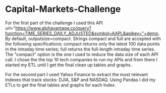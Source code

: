# Capital-Markets-Challenge

For the first part of the challenge I used this API url="https://www.alphavantage.co/query?function=TIME_SERIES_DAILY_ADJUSTED&symbol=AAPL&apikey="+demo. By default, outputsize=compact. Strings compact and full are accepted with the following specifications: compact returns only the latest 100 data points in the intraday time series; full returns the full-length intraday time series. The "compact" option is the one I used to reduce the data size of each API call.
I chose the the top 10 tech companies to run my APIs and from there I started my ETL until I get the final clean up tables and graphs. 

For the second part I used Yahoo Finance to extract the most relevant Indexes that track stocks: DJIA, S&P and NASDAQ. Using Pandas I did my ETLs to get the final tables and graphs for each Index. 



